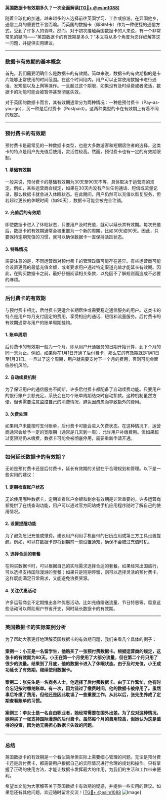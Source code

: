 **英国数据卡有效期多久？一次全面解读[[TG💪+ @esim1088](https://t.me/s/esim1088)]**

随着全球化的加速，越来越多的人选择前往英国学习、工作或旅游。在异国他乡，通信工具的重要性不言而喻。而英国的数据卡（即SIM卡）作为一种便捷的通信方式，受到了许多人的青睐。然而，对于初次接触英国数据卡的人来说，有一个非常常见的疑问——“英国数据卡的有效期是多久？”本文将从多个角度为您详细解答这一问题，并提供实用建议。

---

### 数据卡有效期的基本概念

首先，我们需要明确什么是数据卡的有效期。简单来说，数据卡的有效期指的是卡片能够正常使用的时间范围。在这个时间段内，用户可以正常使用数据卡进行通话、发短信以及上网等操作。一旦超过这个期限，如果没有及时续费或者激活，数据卡的功能可能会被暂停甚至彻底失效。

对于英国的数据卡而言，其有效期通常分为两种情况：一种是预付费卡（Pay-as-you-go），另一种是后付费卡（Postpaid）。这两种类型的卡在有效期上有着不同的规定。

---

### 预付费卡的有效期

预付费卡是最常见的一种数据卡类型，也是大多数游客和短期居住者的选择。这类卡的特点是用户先充值后使用，灵活性较高。然而，预付费卡也有一定的有效期限制。

#### 1. **基础有效期**
一般来说，预付费卡的基础有效期为30天至90天不等，具体取决于运营商的规定。例如，某些运营商会规定，如果在30天内没有产生任何通话、短信或流量记录，那么数据卡就会进入休眠状态。在此期间，用户仍然可以充值以恢复服务，但若超过更长的休眠时间（如90天），数据卡可能会被完全注销。

#### 2. **充值后的有效期**
即使数据卡进入了休眠状态，只要用户及时充值，就可以延长其有效期。每次充值后，数据卡的有效期通常会被重置为一个新的周期，比如30天或90天。因此，只要保持定期充值的习惯，就可以确保数据卡一直保持活跃状态。

#### 3. **特殊情况**
需要注意的是，不同运营商对预付费卡的管理政策可能存在差异。有些运营商可能会设置更高的最低充值金额，或者要求用户通过特定渠道充值才能延长有效期。因此，在购买数据卡之前，最好仔细阅读相关条款，以免因不了解规则而造成不必要的麻烦。

---

### 后付费卡的有效期

与预付费卡相比，后付费卡更适合长期居住或需要稳定通信服务的用户。这类卡的特点是用户每月支付固定的费用，享受相应的通话、短信和流量服务。后付费卡的有效期通常与用户的账单周期挂钩。

#### 1. **账单周期**
后付费卡的有效期一般为一个月，即从用户开通服务的日期开始计算，到下个月的同一天为止。例如，如果你在1月1日开通了后付费卡，那么它的有效期就是1月1日至1月31日。一旦过了这个周期，用户就需要支付下一个月的费用，否则可能会面临停机风险。

#### 2. **自动续费机制**
为了保证用户的通信服务不间断，许多后付费卡都配备了自动续费功能。只要用户的银行账户余额充足，系统会在每个账单周期结束时自动扣款。这种机制虽然方便，但也需要注意监控自己的消费情况，避免因疏忽而导致额外的费用。

#### 3. **欠费处理**
如果用户未能按时支付账单，后付费卡可能会进入欠费状态。在这种情况下，运营商通常会给予一定的宽限期（通常是几天到一周），允许用户补缴费用。但如果超过宽限期仍未缴费，数据卡可能会被彻底停用，需要重新申请开通。

---

### 如何延长数据卡的有效期？

无论是预付费卡还是后付费卡，延长有效期的关键在于合理规划和管理。以下是一些实用的建议：

#### 1. **定期检查账户状态**
无论使用哪种数据卡，定期查看账户余额和剩余有效期是非常重要的。许多运营商都提供了在线查询功能，用户可以通过官方网站或手机应用程序随时了解自己的使用情况。

#### 2. **设置提醒功能**
为了避免忘记充值或缴费，建议用户利用手机自带的日历应用或第三方工具设置提醒。例如，可以在数据卡即将到期前一周设置通知，确保不会错过充值时机。

#### 3. **选择合适的套餐**
在购买数据卡时，可以根据自己的实际需求选择合适的套餐。如果经常出国旅行，可以选择支持国际漫游的套餐；如果只是短期停留，则可以选择灵活的预付费卡。这样既能满足日常需求，又能避免浪费资源。

#### 4. **关注优惠活动**
许多运营商会不定期推出各种优惠活动，比如充值赠送流量、节日特惠等。留意这些活动可以帮助用户节省开支，同时延长数据卡的有效期。

---

### 英国数据卡的实际案例分析

为了帮助大家更好地理解英国数据卡的有效期问题，我们来看几个具体的例子：

#### 案例一：小王是一名留学生，他购买了一张预付费数据卡。根据运营商的规定，这张卡的有效期为60天。小王在第一个月使用了大部分流量，但在第二个月只用了很少的流量。结果到了月底，他的数据卡进入了休眠状态。由于及时充值，小王成功延长了有效期，继续使用数据卡。

#### 案例二：张先生是一名商务人士，他选择了后付费数据卡。由于工作繁忙，他有时会忘记按时缴纳账单。有一次，因为错过了缴费时间，他的数据卡被停用了。虽然事后补缴了费用，但他还是因此耽误了一些重要工作。从此以后，张先生养成了定期查看账单的习惯。

#### 案例三：李女士是一名自由职业者，她经常需要在国外出差。为了应对这种情况，她购买了一张支持国际漫游的后付费卡。虽然每个月的费用较高，但她认为这是值得的投资，因为她无需担心数据卡失效的问题。

---

### 总结

英国数据卡的有效期是一个看似简单但实际上需要细心管理的问题。无论是预付费卡还是后付费卡，都需要用户根据自己的实际情况进行合理的规划和操作。只有掌握了正确的使用方法，才能让数据卡发挥最大的作用，为我们的生活和工作带来便利。

希望本文能为大家解答关于英国数据卡有效期的疑惑，并提供一些实用的建议。如果您还有其他问题，欢迎随时留言交流！[[TG💪+ @esim1088](https://t.me/s/esim1088) ![Image](https://i.postimg.cc/4NQfJmqS/Snipaste-2025-05-13-00-14-12.png)]